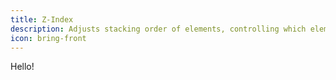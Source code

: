 ```yaml
---
title: Z-Index
description: Adjusts stacking order of elements, controlling which elements appear on top or below others.
icon: bring-front
---
```


Hello!
